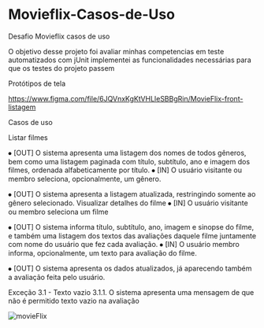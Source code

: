 # Movieflix-Casos-de-Uso


Desafio Movieflix casos de uso

O objetivo desse projeto foi avaliar minhas competencias em teste automatizados com jUnit
implementei as funcionalidades necessárias para que os testes do projeto passem

Protótipos de tela

https://www.figma.com/file/6JQVnxKgKtVHLleSBBgRin/MovieFlix-front-listagem

Casos de uso

Listar filmes

⦁	[OUT] O sistema apresenta uma listagem dos nomes de todos gêneros, bem como uma listagem paginada com título, subtítulo, ano e imagem dos filmes, ordenada alfabeticamente por título.
⦁	[IN] O usuário visitante ou membro seleciona, opcionalmente, um gênero.


⦁	[OUT] O sistema apresenta a listagem atualizada, restringindo somente ao gênero selecionado.
Visualizar detalhes do filme
⦁	[IN] O usuário visitante ou membro seleciona um filme


⦁	[OUT] O sistema informa título, subtítulo, ano, imagem e sinopse do filme, e também uma listagem dos textos das avaliações daquele filme juntamente com nome do usuário que fez cada avaliação.
⦁	[IN] O usuário membro informa, opcionalmente, um texto para avaliação do filme.


⦁	[OUT] O sistema apresenta os dados atualizados, já aparecendo também a avaliação feita pelo usuário.

Exceção 3.1 - Texto vazio
3.1.1. O sistema apresenta uma mensagem de que não é permitido texto vazio na avaliação 

![movieFlix](https://github.com/DennerOl/Movieflix-Casos-de-Uso/assets/124217386/91f76a16-2c92-4f11-81c8-8e80eba02d67)

